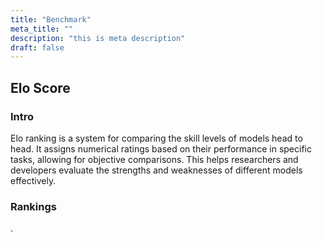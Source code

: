 ```yaml
---
title: "Benchmark"
meta_title: ""
description: "this is meta description"
draft: false
---
```


## Elo Score

### Intro

Elo ranking is a system for comparing the skill levels of models head to head. It assigns numerical ratings based on their performance in specific tasks, allowing for objective comparisons. This helps researchers and developers evaluate the strengths and weaknesses of different models effectively.

### Rankings

.